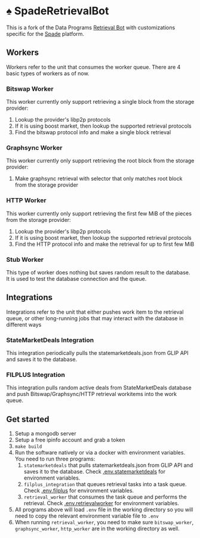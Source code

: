 # ♠️ SpadeRetrievalBot

This is a fork of the Data Programs [Retrieval Bot](https://github.com/data-preservation-programs/RetrievalBot) with customizations specific for the [Spade](https://github.com/data-preservation-programs/spade) platform.

## Workers
Workers refer to the unit that consumes the worker queue. There are 4 basic types of workers as of now.

### Bitswap Worker
This worker currently only support retrieving a single block from the storage provider:
1. Lookup the provider's libp2p protocols
2. If it is using boost market, then lookup the supported retrieval protocols
3. Find the bitswap protocol info and make a single block retrieval

### Graphsync Worker
This worker currently only support retrieving the root block from the storage provider:
1. Make graphsync retrieval with selector that only matches root block from the storage provider

### HTTP Worker
This worker currently only support retrieving the first few MiB of the pieces from the storage provider:
1. Lookup the provider's libp2p protocols
2. If it is using boost market, then lookup the supported retrieval protocols
3. Find the HTTP protocol info and make the retrieval for up to first few MiB

### Stub Worker
This type of worker does nothing but saves random result to the database. It is used to test the database connection and the queue.

## Integrations
Integrations refer to the unit that either pushes work item to the retrieval queue, or other long-running jobs that may interact with the database in different ways

### StateMarketDeals Integration
This integration periodically pulls the statemarketdeals.json from GLIP API and saves it to the database.

### FILPLUS Integration
This integration pulls random active deals from StateMarketDeals database and push Bitswap/Graphsync/HTTP retrieval workitems into the work queue.

## Get started
1. Setup a mongodb server
2. Setup a free ipinfo account and grab a token
3. `make build`
4. Run the software natively or via a docker with environment variables. You need to run three programs:
   1. `statemarketdeals` that pulls statemarketdeals.json from GLIP API and saves it to the database. Check [.env.statemarketdeals](./.env.statemarketdeals) for environment variables.
   2. `filplus_integration` that queues retrieval tasks into a task queue. Check [.env.filplus](./.env.filplus) for environment variables.
   3. `retrieval_worker` that consumes the task queue and performs the retrieval. Check [.env.retrievalworker](./.env.retrievalworker) for environment variables.
5. All programs above will load `.env` file in the working directory so you will need to copy the relevant environment variable file to `.env`
6. When running `retrieval_worker`, you need to make sure `bitswap_worker`, `graphsync_worker`, `http_worker` are in the working directory as well.
